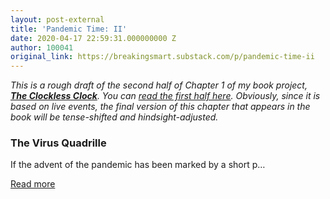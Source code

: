 ```yaml
---
layout: post-external
title: 'Pandemic Time: II'
date: 2020-04-17 22:59:31.000000000 Z
author: 100041
original_link: https://breakingsmart.substack.com/p/pandemic-time-ii
---
```


_This is a rough draft of the second half of Chapter 1 of my book project, **[The Clockless Clock](https://breakingsmart.substack.com/subscribe?utm_medium=rss&utm_content=382673)**. You can [read the first half here](https://breakingsmart.substack.com/subscribe?utm_medium=rss&utm_content=382673). Obviously, since it is based on live events, the final version of this chapter that appears in the book will be tense-shifted and hindsight-adjusted._

### The Virus Quadrille

If the advent of the pandemic has been marked by a short p…

[Read more](https://breakingsmart.substack.com/p/pandemic-time-ii)
